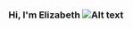 ### Hi, I'm Elizabeth ![Alt text](<img src="hhttps://i.pinimg.com/originals/04/69/08/046908b13fa5d754a2df3ee7e27b4889.gif" width="40" height="40"/>)
